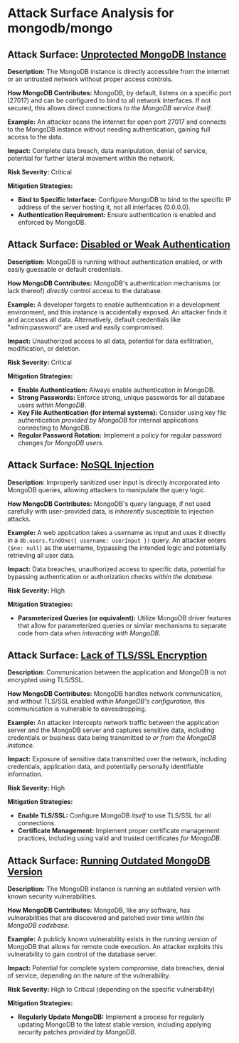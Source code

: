 # Attack Surface Analysis for mongodb/mongo

## Attack Surface: [Unprotected MongoDB Instance](./attack_surfaces/unprotected_mongodb_instance.md)

**Description:** The MongoDB instance is directly accessible from the internet or an untrusted network without proper access controls.

**How MongoDB Contributes:** MongoDB, by default, listens on a specific port (27017) and can be configured to bind to all network interfaces. If not secured, this allows direct connections *to the MongoDB service itself*.

**Example:** An attacker scans the internet for open port 27017 and connects to the MongoDB instance without needing authentication, gaining full access to the data.

**Impact:** Complete data breach, data manipulation, denial of service, potential for further lateral movement within the network.

**Risk Severity:** Critical

**Mitigation Strategies:**
*   **Bind to Specific Interface:** Configure MongoDB to bind to the specific IP address of the server hosting it, not all interfaces (0.0.0.0).
*   **Authentication Requirement:** Ensure authentication is enabled and enforced by MongoDB.

## Attack Surface: [Disabled or Weak Authentication](./attack_surfaces/disabled_or_weak_authentication.md)

**Description:** MongoDB is running without authentication enabled, or with easily guessable or default credentials.

**How MongoDB Contributes:** MongoDB's authentication mechanisms (or lack thereof) *directly* control access to the database.

**Example:** A developer forgets to enable authentication in a development environment, and this instance is accidentally exposed. An attacker finds it and accesses all data. Alternatively, default credentials like "admin:password" are used and easily compromised.

**Impact:** Unauthorized access to all data, potential for data exfiltration, modification, or deletion.

**Risk Severity:** Critical

**Mitigation Strategies:**
*   **Enable Authentication:** Always enable authentication in MongoDB.
*   **Strong Passwords:** Enforce strong, unique passwords for all database users *within MongoDB*.
*   **Key File Authentication (for internal systems):** Consider using key file authentication *provided by MongoDB* for internal applications connecting to MongoDB.
*   **Regular Password Rotation:** Implement a policy for regular password changes *for MongoDB users*.

## Attack Surface: [NoSQL Injection](./attack_surfaces/nosql_injection.md)

**Description:**  Improperly sanitized user input is directly incorporated into MongoDB queries, allowing attackers to manipulate the query logic.

**How MongoDB Contributes:** MongoDB's query language, if not used carefully with user-provided data, is *inherently* susceptible to injection attacks.

**Example:** A web application takes a username as input and uses it directly in a `db.users.findOne({ username: userInput })` query. An attacker enters `{$ne: null}` as the username, bypassing the intended logic and potentially retrieving all user data.

**Impact:** Data breaches, unauthorized access to specific data, potential for bypassing authentication or authorization checks *within the database*.

**Risk Severity:** High

**Mitigation Strategies:**
*   **Parameterized Queries (or equivalent):** Utilize MongoDB driver features that allow for parameterized queries or similar mechanisms to separate code from data *when interacting with MongoDB*.

## Attack Surface: [Lack of TLS/SSL Encryption](./attack_surfaces/lack_of_tlsssl_encryption.md)

**Description:** Communication between the application and MongoDB is not encrypted using TLS/SSL.

**How MongoDB Contributes:** MongoDB handles network communication, and without TLS/SSL enabled *within MongoDB's configuration*, this communication is vulnerable to eavesdropping.

**Example:** An attacker intercepts network traffic between the application server and the MongoDB server and captures sensitive data, including credentials or business data being transmitted *to or from the MongoDB instance*.

**Impact:** Exposure of sensitive data transmitted over the network, including credentials, application data, and potentially personally identifiable information.

**Risk Severity:** High

**Mitigation Strategies:**
*   **Enable TLS/SSL:** Configure MongoDB *itself* to use TLS/SSL for all connections.
*   **Certificate Management:** Implement proper certificate management practices, including using valid and trusted certificates *for MongoDB*.

## Attack Surface: [Running Outdated MongoDB Version](./attack_surfaces/running_outdated_mongodb_version.md)

**Description:** The MongoDB instance is running an outdated version with known security vulnerabilities.

**How MongoDB Contributes:** MongoDB, like any software, has vulnerabilities that are discovered and patched over time *within the MongoDB codebase*.

**Example:** A publicly known vulnerability exists in the running version of MongoDB that allows for remote code execution. An attacker exploits this vulnerability to gain control of the database server.

**Impact:** Potential for complete system compromise, data breaches, denial of service, depending on the nature of the vulnerability.

**Risk Severity:** High to Critical (depending on the specific vulnerability)

**Mitigation Strategies:**
*   **Regularly Update MongoDB:** Implement a process for regularly updating MongoDB to the latest stable version, including applying security patches *provided by MongoDB*.

